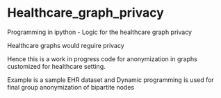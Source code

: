 # Healthcare_graph_privacy
Programming in ipython - Logic for the healthcare graph privacy

Healthcare graphs would reguire privacy 

Hence this is a work in progress code for anonymization in graphs customized for healthcare setting.

Example is a sample EHR dataset and Dynamic programming is used for final group anonymization of bipartite nodes
